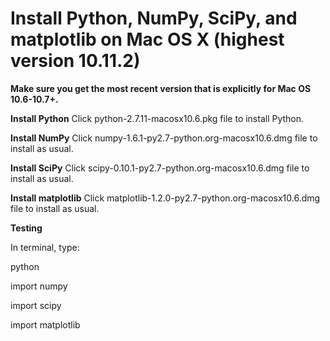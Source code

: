 # Install Python, NumPy, SciPy, and matplotlib on Mac OS X (highest version 10.11.2)

**Make sure you get the most recent version that is explicitly for Mac OS 10.6-10.7+.**

**Install Python**
Click python-2.7.11-macosx10.6.pkg file to install Python.

**Install NumPy**
Click numpy-1.6.1-py2.7-python.org-macosx10.6.dmg file to install as usual.

**Install SciPy**
Click scipy-0.10.1-py2.7-python.org-macosx10.6.dmg file to install as usual.

**Install matplotlib**
Click matplotlib-1.2.0-py2.7-python.org-macosx10.6.dmg file to install as usual.

**Testing**

In terminal, type:

python

import numpy

import scipy 

import matplotlib

